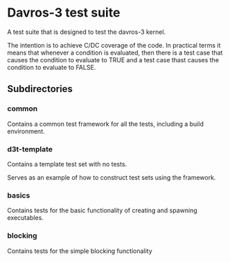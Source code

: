 # Davros-3 test suite

A test suite that is designed to test the davros-3 kernel.

The intention is to achieve C/DC coverage of the code. In practical terms it means that
whenever a condition is evaluated, then there is a test case that causes the condition
to evaluate to TRUE and a test case thast causes the condition to evaluate to FALSE.

## Subdirectories

### common

Contains a common test framework for all the tests, including a build environment.

### d3t-template

Contains a template test set with no tests.

Serves as an example of how to construct test sets using the framework.

### basics

Contains tests for the basic functionality of creating and spawning executables.

### blocking

Contains tests for the simple blocking functionality

